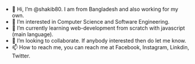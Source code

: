- 👋 Hi, I’m @shakib80. I am from Bangladesh and also working for my own.
- 👀 I’m interested in Computer Science and Software Engineering.
- 🌱 I’m currently learning web-development from scratch with javascript (main language).
- 💞️ I’m looking to collaborate. If anybody interested then do let me know.
- 📫 How to reach me, you can reach me at Facebook, Instagram, Linkdin, Twitter.

<!---
shakib80/shakib80 is a ✨ special ✨ repository because its `README.md` (this file) appears on your GitHub profile.
You can click the Preview link to take a look at your changes.
--->
